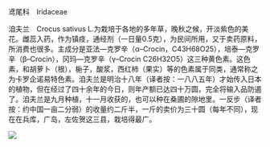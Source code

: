 鸢尾科　Iridaceae

  

洎夫兰　Crocus sativus L.为栽培于各地的多年草，晚秋之候，开淡紫色的美花。雌蕊入药，作为镇痉，通经剂（一日量0.5克），为民间所用，又于卖药原料，所消费也很多。主成分是亚法—克罗辛（α–Crocin，C43H68O25），培泰—克罗辛（β–Crocin），冈玛—克罗辛（γ–Crocin C26H32O5）这三种黄色素。这色素，和胡萝卜（根），梔子，酸浆，西红柿（果实）等的色素属于同类，通常称之为卡罗企诺易特色素。洎夫兰是明治十八年（译者按：一八八五年）才始传入日本的植物，但在经过了四十余年的今日，则年产额已达四十万圆，完全将输入品防遏了。洎夫兰是九月种植，十一月收获的，也可以种在桑圃的隙地里。一反步（译者按：约中国一亩二分弱）的收量约二斤半，一斤的卖价为三十圆（每年不同），现在在兵库，广岛，左佐贺这三县，栽培得最广。

![](%20/Users/kevin_lu/Downloads/obsidian_epub_books/《鲁迅全集》（全20册）1938年民国权威版/images/00093.jpeg)